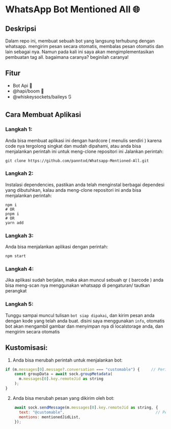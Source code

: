 # WhatsApp Bot Mentioned All 🌐

## Deskripsi

Dalam repo ini, membuat sebuah bot yang langsung terhubung dengan whatsapp. mengirim pesan secara otomatis, membalas pesan otomatis dan lain sebagai nya. Namun pada kali ini saya akan mengimplementasikan pembuatan tag all. bagaimana caranya? beginilah caranya!

## Fitur

- Bot Api 🤖
- @hapi/boom 📨
- @whiskeysockets/baileys 🔃

## Cara Membuat Aplikasi

### Langkah 1:

Anda bisa membuat aplikasi ini dengan hardcore ( menulis sendiri ) karena code nya tergolong singkat dan mudah dipahami, atau anda bisa menjalankan perintah ini untuk meng-clone repositori ini
Jalankan perintah:

```
git clone https://github.com/panntod/Whatsapp-Mentioned-All.git
```

### Langkah 2:

Instalasi dependencies, pastikan anda telah menginstal berbagai dependesi yang dibutuhkan, kalau anda meng-clone repositori ini anda bisa menjalankan perintah:

```
npm i
# OR
pnpm i
# OR
yarn add
```

### Langkah 3:

Anda bisa menjalankan aplikasi dengan perintah:

```
npm start
```

### Langkah 4:

Jika aplikasi sudah berjalan, maka akan muncul sebuah qr ( barcode ) anda bisa meng-scan nya menggunakan whatsapp di pengaturan/ tautkan perangkat

### Langkah 5:

Tunggu sampai muncul tulisan `bot siap dipakai`, dan kirim pesan anda dengan kode yang telah anda buat. disini saya menggunakan `info`, otomatis bot akan mengambil gambar dan menyimpan nya di localstorage anda, dan mengirim secara otomatis

## Kustomisasi:

1. Anda bisa merubah perintah untuk menjalankan bot:

```js
if (m.messages[0].message?.conversation === "customable") {     // Perintah ini bisa diganti dengan apa pun untuk menjalankan bot
    const groupData = await sock.groupMetadata(
      m.messages[0].key.remoteJid as string
    );
}
```

2. Anda bisa merubah pesan yang dikirim oleh bot:

```js
    await sock.sendMessage(m.messages[0].key.remoteJid as string, {
      text: "@customable",                                        // Pesan yang dikirim oleh bot bisa diganti dengan apa pun
      mentions: mentionedJidList,
    });
  
```
